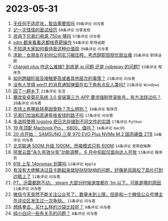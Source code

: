 # 2023-05-31

1. [无任何不适症状，智齿需要拔吗](https://www.v2ex.com/t/944421) `59条评论` `问与答`
1. [记一次怪怪的面试经历](https://www.v2ex.com/t/944385) `58条评论` `分享发现`
1. [咨询下兄弟们电源 750w 够吗](https://www.v2ex.com/t/944383) `57条评论` `问与答`
1. [xdm 都来看看这都啥奇葩操作](https://www.v2ex.com/t/944414) `54条评论` `职场话题`
1. [不知道大家如何看待我这种价值观](https://www.v2ex.com/t/944447) `39条评论` `问与答`
1. [求助：女朋友在初创公司实习被压榨，考虑辞职但担忧就业难](https://www.v2ex.com/t/944462) `35条评论` `职场话题`
1. [chatgpt plus 咋这么难搞? 到底是 ip 问题 还是 nobepay 的问题?](https://www.v2ex.com/t/944420) `33条评论` `程序员`
1. [如何跨越阶层及接触更高或者其他层次的事情？](https://www.v2ex.com/t/944431) `23条评论` `问与答`
1. [没有人觉得 win11 的消息通知弹窗在右下角有点反人类吗?](https://www.v2ex.com/t/944450) `21条评论` `Windows`
1. [回了一趟乡下](https://www.v2ex.com/t/944396) `21条评论` `生活`
1. [魔改安卓菊花系统 3.0 安装第三方 APP 要求强制登录账号，有方法绕过吗？](https://www.v2ex.com/t/944378) `20条评论` `问与答`
1. [市场上有哪些转基因食物？怎么辨别？](https://www.v2ex.com/t/944428) `19条评论` `程序员`
1. [兄弟们加油和高速有啥省钱的路子吗](https://www.v2ex.com/t/944439) `17条评论` `问与答`
1. [多进程使用 logging 把日志存储到不同文件的实践](https://www.v2ex.com/t/944380) `17条评论` `Python`
1. [19 年顶配 Macbook Pro， 6800，值吗？](https://www.v2ex.com/t/944449) `16条评论` `macOS`
1. [20 点开始： SAMSUNG 三星 970 EVO Plus NVMe M.2 固态硬盘 2TB](https://www.v2ex.com/t/944435) `14条评论` `问与答`
1. [北京联通 500M 升级 1000M，桥接模式只有 600M](https://www.v2ex.com/t/944418) `14条评论` `宽带症候群`
1. [阿里云盘“永久有效分享”功能调整， 6 月中旬起仅面向达人开放](https://www.v2ex.com/t/944382) `13条评论` `程序员`
1. [618 上车 14promax 划算吗](https://www.v2ex.com/t/944466) `12条评论` `Apple`
1. [有没有大佬解决过显卡跑起来就哒哒哒哒响的问题，好像是风扇松了扇片打到边框上了](https://www.v2ex.com/t/944463) `11条评论` `问与答`
1. [PT、迅雷都跑不动， steam 大部分时候速度都在 1m 以下，可能是哪的原因](https://www.v2ex.com/t/944437) `11条评论` `问与答`
1. [微信今天突然不能关注公众号了，数量未到上限，但是和一个微信公众号博主在评论区发生过一次争辩。](https://www.v2ex.com/t/944399) `11条评论` `问与答`
1. [想练拳击，买什么样的沙袋比较好？](https://www.v2ex.com/t/944426) `9条评论` `问与答`
1. [纯小白问一些有关币的问题？](https://www.v2ex.com/t/944468) `8条评论` `问与答`
